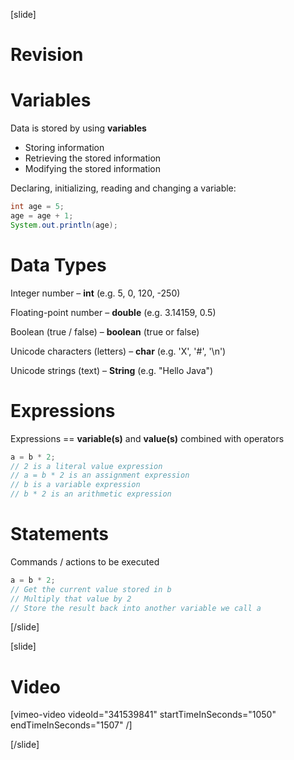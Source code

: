 [slide]
# Revision

# Variables
Data is stored by using **variables**
* Storing information
* Retrieving the stored information
* Modifying the stored information

 Declaring, initializing, reading and changing a variable:

```java
int age = 5;
age = age + 1;
System.out.println(age);
```

# Data Types
Integer number – **int** (e.g. 5, 0, 120, -250)

Floating-point number – **double** (e.g. 3.14159, 0.5)

Boolean (true / false) – **boolean** (true or false)

Unicode characters (letters) – **char** (e.g. 'X', '#', '\n')

Unicode strings (text) – **String** (e.g. "Hello Java")

# Expressions
Expressions == **variable(s)** and **value(s)** combined with operators

```java
a = b * 2;
// 2 is a literal value expression
// a = b * 2 is an assignment expression
// b is a variable expression
// b * 2 is an arithmetic expression
```

# Statements
Commands / actions to be executed

```java
a = b * 2;
// Get the current value stored in b
// Multiply that value by 2
// Store the result back into another variable we call a
```
[/slide]

[slide]
# Video

[vimeo-video videoId="341539841" startTimeInSeconds="1050" endTimeInSeconds="1507" /]

[/slide]